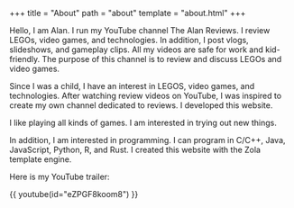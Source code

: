 +++
title = "About"
path = "about"
template = "about.html"
+++

Hello, I am Alan. I run my YouTube channel The Alan Reviews. I review LEGOs, video games, and technologies. In addition, I post vlogs, slideshows, and gameplay clips. All my videos are safe for work and kid-friendly. The purpose of this channel is to review and discuss LEGOs and video games.

Since I was a child, I have an interest in LEGOS, video games, and technologies. After watching review videos on YouTube, I was inspired to create my own channel dedicated to reviews. I developed this website.

I like playing all kinds of games. I am interested in trying out new things.

In addition, I am interested in programming. I can program in C/C++, Java, JavaScript, Python, R, and Rust. I created this website with the Zola template engine.

Here is my YouTube trailer:

{{ youtube(id="eZPGF8koom8") }}